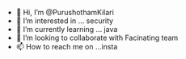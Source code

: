 - 👋 Hi, I’m @PurushothamKilari
- 👀 I’m interested in ... security
- 🌱 I’m currently learning ... java
- 💞️ I’m looking to collaborate with Facinating team
- 📫 How to reach me on ...insta

<!---
PurushothamKilari/PurushothamKilari is a ✨ special ✨ repository because its `README.md` (this file) appears on your GitHub profile.
You can click the Preview link to take a look at your changes.
--->
